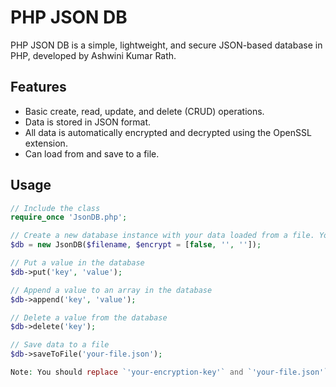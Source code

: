# PHP JSON DB

PHP JSON DB is a simple, lightweight, and secure JSON-based database in PHP, developed by Ashwini Kumar Rath.

## Features

- Basic create, read, update, and delete (CRUD) operations.
- Data is stored in JSON format.
- All data is automatically encrypted and decrypted using the OpenSSL extension.
- Can load from and save to a file.

## Usage

```php
// Include the class
require_once 'JsonDB.php';

// Create a new database instance with your data loaded from a file. You may or may not encrypt your data
$db = new JsonDB($filename, $encrypt = [false, '', '']);

// Put a value in the database
$db->put('key', 'value');

// Append a value to an array in the database
$db->append('key', 'value');

// Delete a value from the database
$db->delete('key');

// Save data to a file
$db->saveToFile('your-file.json');

Note: You should replace `'your-encryption-key'` and `'your-file.json'` with the actual encryption key and file name you're using.

